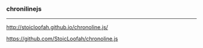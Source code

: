 ### chronilinejs
---

http://stoicloofah.github.io/chronoline.js/

https://github.com/StoicLoofah/chronoline.js



